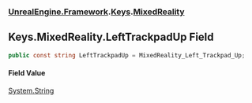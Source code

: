 ### [UnrealEngine.Framework](UnrealEngine_Framework.md 'UnrealEngine.Framework').[Keys](Keys.md 'UnrealEngine.Framework.Keys').[MixedReality](Keys_MixedReality.md 'UnrealEngine.Framework.Keys.MixedReality')
## Keys.MixedReality.LeftTrackpadUp Field
```csharp
public const string LeftTrackpadUp = MixedReality_Left_Trackpad_Up;
```
#### Field Value
[System.String](https://docs.microsoft.com/en-us/dotnet/api/System.String 'System.String')
